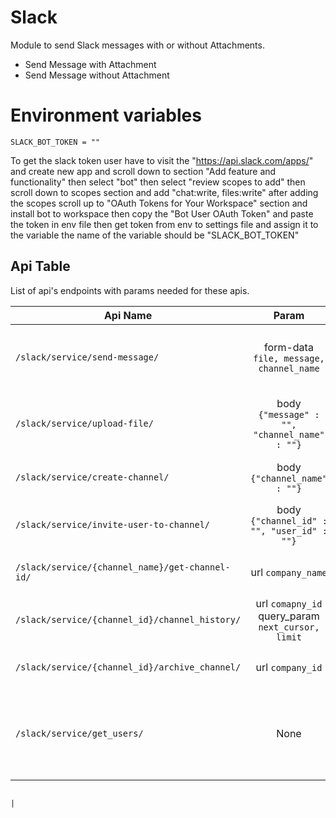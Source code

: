 # Slack

Module to send Slack messages with or without Attachments.

- Send Message with Attachment
- Send Message without Attachment 

# Environment variables

```
SLACK_BOT_TOKEN = ""
```

To get the slack token user have to visit the "https://api.slack.com/apps/" and create new app and scroll down to section 
"Add feature and functionality" then select "bot" then select "review scopes to add" then scroll down to scopes section 
and add "chat:write, files:write" after adding the scopes scroll up to "OAuth Tokens for Your Workspace" section and
install bot to workspace then copy the "Bot User OAuth Token" and paste the token in env file then get token from env to settings file 
and assign it to the variable the name of the variable should be "SLACK_BOT_TOKEN"


## Api Table
List of api's endpoints with params needed for these apis.

| Api Name                                        |                       Param                       | Description                                                                                        |
|-------------------------------------------------|:-------------------------------------------------:|:---------------------------------------------------------------------------------------------------|
| `/slack/service/send-message/`                  |      form-data `file, message, channel_name`      | Takes files, message, channel name and send the message with file to respective channel.           |
| `/slack/service/upload-file/`                   |   body `{"message" : "", "channel_name" : ""}`    | Takes message and channel name and send the message to respective channel.                         |
| `/slack/service/create-channel/`                |           body `{"channel_name" : ""}`            | Takes channel name and create new channel                                                          |
| `/slack/service/invite-user-to-channel/`        |    body `{"channel_id" : "", "user_id" : ""}`     | Takes user id and channel name and added respective user to that channel                           |
| `/slack/service/{channel_name}/get-channel-id/` |                url `company_name`                 | Takes channel name and return channel id                                                           |
| `/slack/service/{channel_id}/channel_history/`  | url `comapny_id` query_param `next_cursor, limit` | Takes channel id and limit and return conversation and channel history                             |
| `/slack/service/{channel_id}/archive_channel/`  |                 url `company_id`                  | Takes channel id and archive that channel                                                          |
| `/slack/service/get_users/`                     |                       None                        | This method returns a list of all users in the workspace. This includes deleted/deactivated users. |

                                                                                         |
